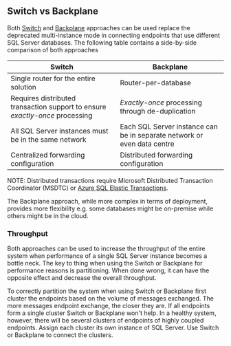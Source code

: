 ## Switch vs Backplane

Both [Switch](/samples/router/sql-switch) and [Backplane](/samples/router/backplane) approaches can be used replace the deprecated multi-instance mode in connecting endpoints that use different SQL Server databases. The following table contains a side-by-side comparison of both approaches

| Switch                                                                       | Backplane                                                               |
|------------------------------------------------------------------------------|-------------------------------------------------------------------------|
| Single router for the entire solution                                        | Router-per-database                                                     |
| Requires distributed transaction support to ensure *exactly-once* processing | *Exactly-once* processing through de-duplication                        |
| All SQL Server instances must be in the same network                         | Each SQL Server instance can be in separate network or even data centre |
| Centralized forwarding configuration                                         | Distributed forwarding configuration                                    |

NOTE: Distributed transactions require Microsoft Distributed Transaction Coordinator (MSDTC) or [Azure SQL Elastic Transactions](https://docs.microsoft.com/en-us/azure/sql-database/sql-database-elastic-transactions-overview).

The Backplane approach, while more complex in terms of deployment, provides more flexibility e.g. some databases might be on-premise while others might be in the cloud.


### Throughput

Both approaches can be used to increase the throughput of the entire system when performance of a single SQL Server instance becomes a bottle neck. The key to thing when using the Switch or Backplane for performance reasons is partitioning. When done wrong, it can have the opposite effect and decrease the overall throughput.

To correctly partition the system when using Switch or Backplane first cluster the endpoints based on the volume of messages exchanged. The more messages endpoint exchange, the closer they are. If all endpoints form a single cluster Switch or Backplane won't help. In a healthy system, however, there will be several clusters of endpoints of highly coupled endpoints. Assign each cluster its own instance of SQL Server. Use Switch or Backplane to connect the clusters.
